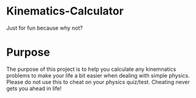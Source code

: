 # Kinematics-Calculator
Just for fun because why not?

# Purpose
The purpose of this project is to help you calculate any kinemnatics problems to make your life a bit easier when dealing with simple physics. Please do not use this to cheat on your physics quiz/test. Cheating never gets you ahead in life!
